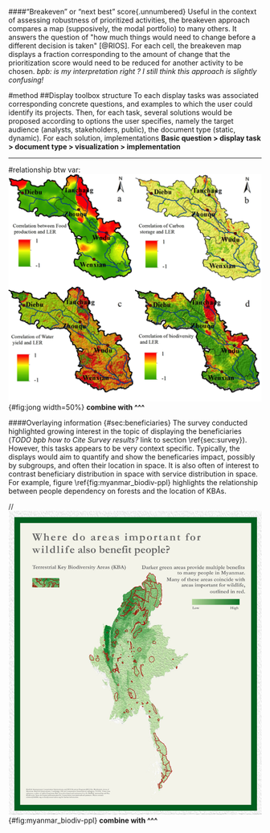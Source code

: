 ####“Breakeven” or “next best” score{.unnumbered}
Useful in the context of assessing robustness of prioritized activities, the breakeven approach compares a map (supposively, the modal portfolio) to many others. It answers the question of "how much things would need to change before a different decision is taken" [@RIOS]. For each cell, the breakeven map displays a fraction corresponding to the amount of change that the prioritization score would need to be reduced for another activity to be chosen. 
*bpb: is my interpretation right ? I still think this approach is slightly confusing!*


#method
##Display toolbox structure
To each display tasks was associated  corresponding concrete questions, and examples to which the user could identify its projects. Then, for each task, several solutions would be proposed according to options the user specifies, namely the target audience (analysts, stakeholders, public), the document type (static, dynamic). For each solution, implementations
**Basic question > display task > document type > visualization > implementation**


____
#relationship btw var:
![(a) Displaying spatial correlation coefficients, between two variables (here an ES and LER) [@jgong]](../images/spatial_correlation_jgong.png){#fig:jong width=50%} **combine with ^^^**

####Overlaying information {#sec:beneficiaries}
The survey conducted highlighted growing interest in the topic of displaying the beneficiaries (*TODO bpb how to Cite Survey results?* link to section \ref{sec:survey}). However, this tasks appears to be very context specific. Typically, the displays would aim to quantify and show the beneficaries impact, possibly by subgroups, and often their location in space. It is also often of interest to contrast beneficiary distribution in space with service distribution in space. For example, figure \ref{fig:myanmar_biodiv-ppl} highlights the relationship between people dependency on forests and the location of KBAs.

// ![(b) Overlaying variables: combining informations about biodiversity (contour maps in red showing the key biodiversity areas) and about ES benefits (chloropleth map with green gradient), overlayed on a relief map [@Myanmar16]](../images/Myanmar_benefit-people.png){#fig:myanmar_biodiv-ppl} **combine with ^^^**